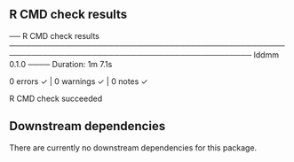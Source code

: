 
## R CMD check results

── R CMD check results ────────────────────────────────────────────────────────────────────────────────────────────── lddmm 0.1.0 ────
Duration: 1m 7.1s

0 errors ✓ | 0 warnings ✓ | 0 notes ✓

R CMD check succeeded

## Downstream dependencies

There are currently no downstream dependencies for this package.